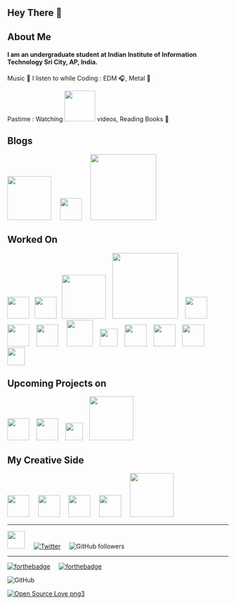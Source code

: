 ## Hey There 👋

## About Me

#### I am an undergraduate student at Indian Institute of Information Technology Sri City, AP, India.

Music 🎵 I listen to while Coding : EDM 🎧, Metal 🎸

Pastime : Watching <img src="https://cdn.worldvectorlogo.com/logos/new-youtube-logo.svg" width=70> videos, Reading Books 📖

## Blogs

<a href="https://medium.com/@lambatketan" target="_blank"><img src = "https://cdn.worldvectorlogo.com/logos/medium-logo-wordmark-black.svg" width=100></a>
&nbsp;&nbsp;&nbsp;
<a href="https://dev.to/ketanlambat" target="_blank"><img src = "https://cdn.worldvectorlogo.com/logos/devto.svg" width=50></a>
&nbsp;&nbsp;&nbsp;
<a href="https://www.geeksforgeeks.org/ternary-representation-of-cantor-set/" target="_blank"><img src = "https://media.geeksforgeeks.org/wp-content/uploads/geeksforgeeks-6.png" width=150></a>

## Worked On

<img src="https://cdn.worldvectorlogo.com/logos/c.svg" width = 50>&nbsp;&nbsp;&nbsp;<img src="https://cdn.worldvectorlogo.com/logos/python-5.svg" width = 50>&nbsp;&nbsp;&nbsp;<img src="https://cdn.worldvectorlogo.com/logos/django-community.svg" width = 100>&nbsp;&nbsp;&nbsp;
<img src="https://upload.wikimedia.org/wikipedia/en/thumb/c/c7/Dialogflow_logo.svg/1041px-Dialogflow_logo.svg.png" width = 150>
&nbsp;&nbsp;&nbsp;<img src="https://cdn.worldvectorlogo.com/logos/git-icon.svg" width = 50>&nbsp;&nbsp;&nbsp;<img src="https://cdn.worldvectorlogo.com/logos/github-1.svg" width = 50>&nbsp;&nbsp;&nbsp;
<img src="https://cdn.worldvectorlogo.com/logos/linux-tux.svg" width = 50>
&nbsp;&nbsp;&nbsp;
<img src="https://cdn.worldvectorlogo.com/logos/mysql.svg" width = 60>&nbsp;&nbsp;&nbsp;
<img src="https://cdn.worldvectorlogo.com/logos/android.svg" width = 40>&nbsp;&nbsp;&nbsp;
<img src="https://cdn.worldvectorlogo.com/logos/html-5.svg" width = 50>&nbsp;&nbsp;&nbsp;
<img src="https://cdn.worldvectorlogo.com/logos/css-3.svg" width = 50>&nbsp;&nbsp;&nbsp;
<img src="https://cdn.worldvectorlogo.com/logos/flask.svg" width = 50>&nbsp;&nbsp;&nbsp;
<img src="https://cdn.worldvectorlogo.com/logos/heroku.svg" width = 40>

## Upcoming Projects on

<img src="https://cdn.worldvectorlogo.com/logos/javascript.svg" width = 50>&nbsp;&nbsp;&nbsp;
<img src="https://cdn.worldvectorlogo.com/logos/google-cloud-1.svg" width = 50>&nbsp;&nbsp;&nbsp;
<img src="https://cdn.worldvectorlogo.com/logos/firebase-2.svg" width = 40>&nbsp;&nbsp;&nbsp;
<img src="https://cdn.worldvectorlogo.com/logos/node-js-logo.svg" width = 100>

## My Creative Side

<a href="https://www.instagram.com/the_alpha.eye__/" target="_blank"><img src = "https://cdn.worldvectorlogo.com/logos/instagram-2016.svg" width = 50></a>
&nbsp;&nbsp;&nbsp;
<img src="https://cdn.worldvectorlogo.com/logos/lightroom-cc.svg" width = 50>
&nbsp;&nbsp;&nbsp;
<img src="https://cdn.worldvectorlogo.com/logos/photoshop-cc.svg" width = 50>
&nbsp;&nbsp;&nbsp;
<img src="https://cdn.worldvectorlogo.com/logos/premiere-cc.svg" width = 50>
&nbsp;&nbsp;&nbsp;
<a href="https://www.shutterstock.com/g/Ketan+Lambat" target="_blank"><img src = "https://cdn.worldvectorlogo.com/logos/shutterstock.svg" width = 100></a>

---

<a href="https://www.linkedin.com/in/ketan-lambat/" target="_blank"><img src = "https://cdn.worldvectorlogo.com/logos/linkedin-icon-2.svg" width = 40></a>
&nbsp;&nbsp;&nbsp;
[![Twitter](https://img.shields.io/twitter/follow/KetanLambat.svg?style=social&label=@KetanLambat)](https://twitter.com/KetanLambat)
&nbsp;&nbsp;&nbsp;
![GitHub followers](https://img.shields.io/github/followers/ketan-lambat?style=social)

---

[![forthebadge](https://forthebadge.com/images/badges/built-with-love.svg)](https://forthebadge.com)
&nbsp;&nbsp;&nbsp;
[![forthebadge](https://forthebadge.com/images/badges/uses-badges.svg)](https://forthebadge.com)

![GitHub](https://img.shields.io/github/license/ketan-lambat/ketan-lambat?style=plastic)

[![Open Source Love png3](https://badges.frapsoft.com/os/v3/open-source.png?v=103)](https://github.com/mixxxdj/mixxx/pull/2595)

<!-- [![HitCount](http://hits.dwyl.com/ketan-lambat/ketan-lambat.svg)](http://hits.dwyl.com/ketan-lambat/ketan-lambat) -->

<!--
**ketan-lambat/ketan-lambat** is a ✨ _special_ ✨ repository because its `README.md` (this file) appears on your GitHub profile.

Here are some ideas to get you started:

- 🔭 I’m currently working on ...
- 🌱 I’m currently learning ...
- 👯 I’m looking to collaborate on ...
- 🤔 I’m looking for help with ...
- 💬 Ask me about ...
- 📫 How to reach me: ...
- 😄 Pronouns: ...
- ⚡ Fun fact: ...
-->
